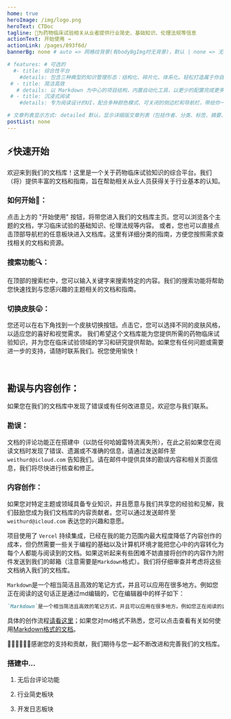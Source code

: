 ```yaml
---
home: true
heroImage: /img/logo.png
heroText: CTDoc
tagline: 🚀为药物临床试验相关从业者提供行业简史、基础知识、伦理法规等信息
actionText: 开始使用 →
actionLink: /pages/893f6d/
bannerBg: none # auto => 网格纹背景(有bodyBgImg时无背景)，默认 | none => 无 | '大图地址' | background: 自定义背景样式       提示：如发现文本颜色不适应你的背景时可以到palette.styl修改$bannerTextColor变量

# features: # 可选的
  #- title: 综合性平台
    #details: 包含三种典型的知识管理形态：结构化、碎片化、体系化。轻松打造属于你自己的知识管理平台
 # - title: 简洁高效
   # details: 以 Markdown 为中心的项目结构，内置自动化工具，以更少的配置完成更多的事。配合多维索引快速定位每个知识点
 # - title: 沉浸式阅读
    #details: 专为阅读设计的UI，配合多种颜色模式、可关闭的侧边栏和导航栏，带给你一种沉浸式阅读体验

# 文章列表显示方式: detailed 默认，显示详细版文章列表（包括作者、分类、标签、摘要、分页等）| simple => 显示简约版文章列表（仅标题和日期）| none 不显示文章列表
postList: none
---
```



## ⚡️快速开始
欢迎来到我们的文档库！这里是一个关于药物临床试验知识的综合平台。我们（将）提供丰富的文档和指南，旨在帮助相关从业人员获得关于行业基本的认知。

### 如何开始🤪：
点击上方的 "开始使用" 按钮，将带您进入我们的文档库主页。您可以浏览各个主题的文档，学习临床试验的基础知识、伦理法规等内容。
或者，您也可以直接点击顶部导航栏的任意板块进入文档库。这里有详细分类的指南，方便您按照需求查找相关的文档和资源。
### 搜索功能🔍：
在顶部的搜索栏中，您可以输入关键字来搜索特定的内容。我们的搜索功能将帮助您快速找到与您感兴趣的主题相关的文档和指南。
### 切换皮肤😛：
您还可以在右下角找到一个皮肤切换按钮。点击它，您可以选择不同的皮肤风格，以适应您的喜好和视觉需求。
我们希望这个文档库能为您提供所需的药物临床试验知识，并为您在临床试验领域的学习和研究提供帮助。如果您有任何问题或需要进一步的支持，请随时联系我们。祝您使用愉快！

<br/>

## 勘误与内容创作：

如果您在我们的文档库中发现了错误或有任何改进意见，欢迎您与我们联系。

### 勘误：

文档的评论功能正在搭建中（以防任何哈姆雷特流离失所），在此之前如果您在阅读文档时发现了错误、遗漏或不准确的信息，请通过发送邮件至 `weithurd@icloud.com` 告知我们。请在邮件中提供具体的勘误内容和相关页面信息，我们将尽快进行核查和修正。
### 内容创作：

如果您对特定主题或领域具备专业知识，并且愿意与我们共享您的经验和见解，我们鼓励您成为我们文档库的内容贡献者。您可以通过发送邮件至 `weithurd@icloud.com` 表达您的兴趣和意愿。

项目使用了 `Vercel` 持续集成，已经在我的能力范围内最大程度降低了内容创作的成本，但仍然需要一些关于编程的基础以及计算机环境才能把您心中的内容转化为每个人都能与阅读到的文档。如果这听起来有些困难不妨直接将创作的内容作为附件发送到我们的邮箱（注意需要是`Markdown`格式）。我们将仔细审查并考虑将这些文档纳入我们的文档库。

`Markdown`是一个相当简洁且高效的笔记方式，并且可以应用在很多地方。例如您正在阅读的这句话正是通过md编辑的，它在编辑器中的样子如下：
```markdown
`Markdown`是一个相当简洁且高效的笔记方式，并且可以应用在很多地方。例如您正在阅读的这句话正是通过md编辑的，它在编辑器中的样子如下：
```

具体的创作流程[请看这里](03.%E5%88%9B%E4%BD%9C/01.%E5%88%9B%E4%BD%9C%E6%96%87%E6%A1%A3.md)；如果您对md格式不熟悉，您可以点击查看有关如何使用[Markdown格式的文档](03.%E5%88%9B%E4%BD%9C/02.Markdown%20%E4%BD%BF%E7%94%A8%E6%95%99%E7%A8%8B.md)。

🙇‍♂️🙇‍♂️🙇‍♂️感谢您的支持和贡献，我们期待与您一起不断改进和完善我们的文档库。

### 搭建中...

1. 无后台评论功能

2. 行业简史板块

3. 开发日志板块
